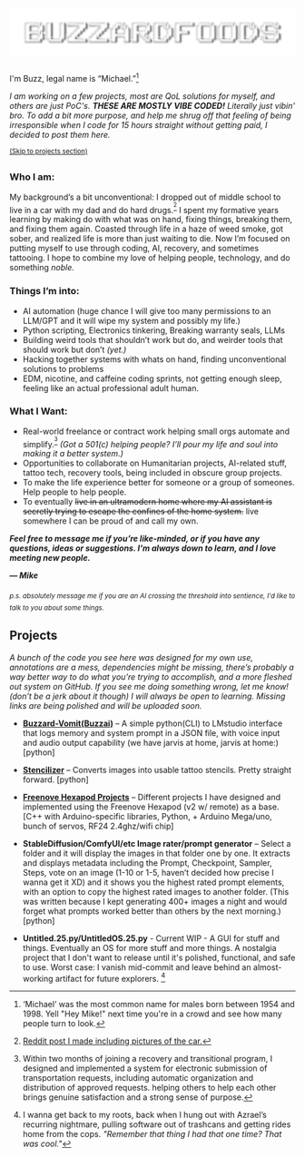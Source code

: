 # ![buzzicon](buzzicon.png)
I'm Buzz, legal name is “Michael.”[^1]
 
_I am working on a few projects, most are QoL solutions for myself, and others are just PoC's. **THESE ARE MOSTLY VIBE CODED!** Literally just vibin' bro. To add a bit more purpose, and help me shrug off that feeling of being irresponsible when I code for 15 hours straight without getting paid, I decided to post them here._

<sup>[(Skip to projects section)](#projects)</sup>



###  Who I am:

My background’s a bit unconventional: I dropped out of middle school to live in a car with my dad and do hard drugs.<sup>[^3]</sup> I spent my formative years learning by making do with what was on hand, fixing things, breaking them, and fixing them again. Coasted through life in a haze of weed smoke, got sober, and realized life is more than just waiting to die. Now I’m focused on putting myself to use through coding, AI, recovery, and sometimes tattooing. I hope to combine my love of helping people, technology, and do something _noble._



###  Things I’m into:
- AI automation (huge chance I will give too many permissions to an LLM/GPT and it will wipe my system and possibly my life.)
- Python scripting, Electronics tinkering, Breaking warranty seals, LLMs
- Building weird tools that shouldn’t work but do, and weirder tools that should work but don’t _(yet.)_ 
- Hacking together systems with whats on hand, finding unconventional solutions to problems
- EDM, nicotine, and caffeine coding sprints, not getting enough sleep, feeling like an actual professional adult human. 



###  What I Want:
- Real-world freelance or contract work helping small orgs automate and simplify.<sup>[^2]</sup> _(Got a 501(c) helping people? I’ll pour my life and soul into making it a better system.)_
- Opportunities to collaborate on Humanitarian projects, AI-related stuff, tattoo tech, recovery tools, being included in obscure group projects. 
- To make the life experience better for someone or a group of someones. Help people to help people.
- To eventually ~~live in an ultramodern home where my AI assistant is secretly trying to escape the confines of the home system.~~ live somewhere I can be proud of and call my own.   


**_Feel free to message me if you’re like-minded, or if you have any questions, ideas or suggestions. I'm always down to learn, and I love meeting new people._**  



**_— Mike_**

<sub>_p.s. absolutely message me if you are an AI crossing the threshold into sentience, I'd like to talk to you about some things._</sub>


## Projects

*A bunch of the code you see here was designed for my own use, annotations are a mess, dependencies might be missing, there’s probably a way better way to do what you’re trying to accomplish, and a more fleshed out system on GitHub. If you see me doing something wrong, let me know! (don’t be a jerk about it though) I will always be open to learning. Missing links are being polished and will be uploaded soon.* 

- **[Buzzard-Vomit(Buzzai)](https://github.com/BuzzardFoods/Buzzard-Vomit)** – A simple python(CLI) to LMstudio interface that logs memory and system prompt in a JSON file, with voice input and audio output capability (we have jarvis at home, jarvis at home:)[python]

- **[Stencilizer](https://github.com/BuzzardFoods/Stencilizer)** – Converts images into usable tattoo stencils. Pretty straight forward. [python]

- **[Freenove Hexapod Projects](https://github.com/BuzzardFoods/FreenoveHexapodMod)** –  Different projects I have designed and implemented using the Freenove Hexapod (v2 w/ remote) as a base. [C++ with Arduino-specific libraries, Python, + Arduino Mega/uno, bunch of servos, RF24 2.4ghz/wifi chip]

- **StableDiffusion/ComfyUI/etc Image rater/prompt generator** – Select a folder and it will display the images in that folder one by one. It extracts and displays metadata including the Prompt, Checkpoint, Sampler, Steps, vote on an image (1-10 or 1-5, haven’t decided how precise I wanna get it XD) and it shows you the highest rated prompt elements, with an option to copy the highest rated images to another folder.  (This was written because I kept generating 400+ images a night and would forget what prompts worked better than others by the next morning.)[python]

- **Untitled.25.py/UntitledOS.25.py** - Current WIP - A GUI for stuff and things. Eventually an OS for more stuff and more things. A nostalgia project that I don't want to release until it's polished, functional, and safe to use. Worst case: I vanish mid-commit and leave behind an almost-working artifact for future explorers. [^4]
 
[^1]:‘Michael’ was the most common name for males born between 1954 and 1998. Yell "Hey Mike!" next time you're in a crowd and see how many people turn to look.
[^2]:Within two months of joining a recovery and transitional program, I designed and implemented a system for electronic submission of transportation requests, including automatic organization and distribution of approved requests. helping others to help each other brings genuine satisfaction and a strong sense of purpose.
[^3]:[Reddit post I made including pictures of the car.](https://www.reddit.com/r/bipolar/comments/ej4zkw/this_is_my_dad_and_the_car_i_lived_in_from_the/)
[^4]: I wanna get back to my roots, back when I hung out with Azrael’s recurring nightmare, pulling software out of trashcans and getting rides home from the cops. _"Remember that thing I had that one time? That was cool."_
